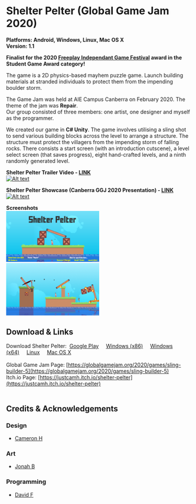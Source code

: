 # Shelter Pelter (Global Game Jam 2020)

**Platforms: Android, Windows, Linux, Mac OS X**</br>
**Version: 1.1**</br>

**Finalist for the 2020 [Freeplay Independant Game Festival](https://www.freeplay.net.au) award in the Student Game Award category!**</br>

The game is a 2D physics-based mayhem puzzle game. Launch building materials at stranded individuals to protect them from the impending boulder storm.

The Game Jam was held at AIE Campus Canberra on February 2020. The theme of the jam was **Repair**.<br>
Our group consisted of three members: one artist, one designer and myself as the programmer.

We created our game in **C# Unity**. The game involves utilising a sling shot to send various building blocks across the level to arrange a structure. The structure must protect the villagers from the impending storm of falling rocks. There consists a start screen (with an introduction cutscene), a level select screen (that saves progress), eight hand-crafted levels, and a ninth randomly generated level.

**Shelter Pelter Trailer Video - [LINK](https://youtu.be/gLzM2U81z24)**</br>
[![Alt text](https://img.youtube.com/vi/gLzM2U81z24/0.jpg)](https://youtu.be/gLzM2U81z24)</br>

**Shelter Pelter Showcase (Canberra GGJ 2020 Presentation) - [LINK](https://youtu.be/Oglfohg6Bq4)**</br>
[![Alt text](https://img.youtube.com/vi/Oglfohg6Bq4/0.jpg)](https://youtu.be/Oglfohg6Bq4)</br>

**Screenshots**<br>
<img src="ss1.png" width=50%/>
<img src="ss2.png" width=50%/>
</br>

## Download & Links
Download Shelter Pelter:&nbsp;
[Google Play](https://play.google.com/store/apps/details?id=com.DavidFDev.ShelterPelter)&nbsp;&nbsp;&nbsp;&nbsp;
[Windows (x86)](https://github.com/DavidF-Dev/ShelterPelter-GGJ-2020/raw/master/shelter-pelter-windows-x86.zip)&nbsp;&nbsp;&nbsp;&nbsp;
[Windows (x64)](https://github.com/DavidF-Dev/ShelterPelter-GGJ-2020/raw/master/shelter-pelter-windows-x64.zip)&nbsp;&nbsp;&nbsp;&nbsp;
[Linux](https://github.com/DavidF-Dev/ShelterPelter-GGJ-2020/raw/master/shelter-pelter-linux.zip)&nbsp;&nbsp;&nbsp;&nbsp;
[Mac OS X](https://github.com/DavidF-Dev/ShelterPelter-GGJ-2020/raw/master/shelter-pelter-mac-os.zip)</br>
</br>
Global Game Jam Page: [https://globalgamejam.org/2020/games/sling-builder-5](https://globalgamejam.org/2020/games/sling-builder-5)</br>
Itch.io Page: [https://justcamh.itch.io/shelter-pelter](https://justcamh.itch.io/shelter-pelter)</br></br>

## Credits & Acknowledgements
### Design
- [Cameron H](https://justcamh.itch.io)
### Art
- [Jonah B](https://artstation.com/jtb)
### Programming
- [David F](https://sites.google.com/view/davidf-dev)
